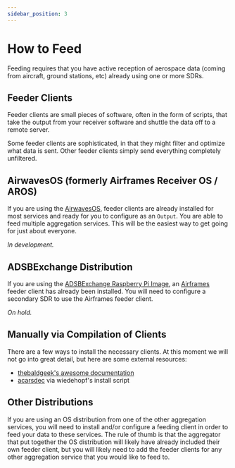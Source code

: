 ```yaml
---
sidebar_position: 3
---
```


# How to Feed

Feeding requires that you have active reception of aerospace data (coming from aircraft, ground stations, etc) already using one or more SDRs.

## Feeder Clients

Feeder clients are small pieces of software, often in the form of scripts, that take the output from your receiver software and shuttle the data off to a remote server.

Some feeder clients are sophisticated, in that they might filter and optimize what data is sent. Other feeder clients simply send everything completely unfiltered.

## AirwavesOS (formerly Airframes Receiver OS / AROS)

If you are using the [AirwavesOS](https://docs.airframes.io/docs/aros), feeder clients are already installed for most services and ready for you to configure as an `Output`. You are able to feed multiple aggregation services. This will be the easiest way to get going for just about everyone.

*In development.*

## ADSBExchange Distribution

If you are using the [ADSBExchange Raspberry Pi Image](https://www.adsbexchange.com/how-to-feed/), an [Airframes](https://airframes.io) feeder client has already been installed. You will need to configure a secondary SDR to use the Airframes feeder client.

*On hold.*

## Manually via Compilation of Clients

There are a few ways to install the necessary clients. At this moment we will not go into great detail, but here are some external resources:
* [thebaldgeek's awesome documentation](https://thebaldgeek.github.io/)
* [acarsdec](https://github.com/wiedehopf/adsb-wiki/wiki/acarsdec-install) via wiedehopf's install script

## Other Distributions

If you are using an OS distribution from one of the other aggregation services, you will need to install and/or configure a feeding client in order to feed your data to these services. The rule of thumb is that the aggregator that put together the OS distribution will likely have already included their own feeder client, but you will likely need to add the feeder clients for any other aggregation service that you would like to feed to.
